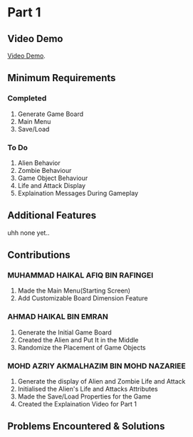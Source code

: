 # Part 1

## Video Demo

[Video Demo](https://youtu.be/gNlyIeWqJGU).


## Minimum Requirements

### Completed

1. Generate Game Board
2. Main Menu
3. Save/Load

### To Do

1. Alien Behavior
2. Zombie Behaviour
3. Game Object Behaviour
4. Life and Attack Display
5. Explaination Messages During Gameplay


## Additional Features

uhh none yet..


## Contributions

### MUHAMMAD HAIKAL AFIQ BIN RAFINGEI

1. Made the Main Menu(Starting Screen)
2. Add Customizable Board Dimension Feature

### AHMAD HAIKAL BIN EMRAN

1. Generate the Initial Game Board
2. Created the Alien and Put It in the Middle
3. Randomize the Placement of Game Objects

### MOHD AZRIY AKMALHAZIM BIN MOHD NAZARIEE

1. Generate the display of Alien and Zombie Life and Attack
2. Initialised the Alien's Life and Attacks Attributes
3. Made the Save/Load Properties for the Game
3. Created the Explaination Video for Part 1


## Problems Encountered & Solutions

